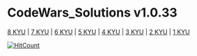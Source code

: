 # CodeWars_Solutions v1.0.33
[8 KYU](https://github.com/MolfarUA/CodeWars_Python/tree/main/8%20kyu) | [7 KYU](https://github.com/MolfarUA/CodeWars_Python/tree/main/7%20kyu) | [6 KYU](https://github.com/MolfarUA/CodeWars_Python/tree/main/6%20kyu) | [5 KYU](https://github.com/MolfarUA/CodeWars_Python/tree/main/5%20kyu) | [4 KYU](https://github.com/MolfarUA/CodeWars_Python/tree/main/4%20kyu/) | [3 KYU](https://github.com/MolfarUA/CodeWars_Python/tree/main/3%20kyu/) | [2 KYU](https://github.com/MolfarUA/CodeWars_Python/tree/main/2%20kyu) | [1 KYU](https://github.com/MolfarUA/CodeWars_Python/tree/main/1%20kyu)

  [![HitCount](https://hits.dwyl.com/MolfarUA/CodeWars_Solutions.svg?style=flat-square)](http://hits.dwyl.com/MolfarUA/CodeWars_Solutions)
